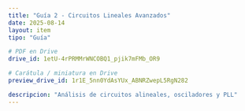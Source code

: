 ```yaml
---
title: "Guía 2 - Circuitos Lineales Avanzados"
date: 2025-08-14
layout: item
tipo: "Guía"

# PDF en Drive
drive_id: 1etU-4rPRMMrWNCOBQ1_pjik7mFMb_OR9

# Carátula / miniatura en Drive
preview_drive_id: 1r1E_5nn0YdAsYUx_ABNRZwepL5RgN282

descripcion: "Análisis de circuitos alineales, osciladores y PLL"
---
```

